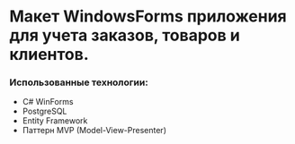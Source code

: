# Макет WindowsForms приложения для учета заказов, товаров и клиентов.
### Использованные технологии:
* C# WinForms
* PostgreSQL
* Entity Framework
* Паттерн MVP (Model-View-Presenter)
